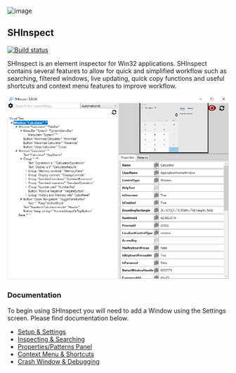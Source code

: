 ![image](/SHInspect/Resources/SHInspectIcon8.ico)

## SHInspect

[![Build status](https://dev.azure.com/Streets-Heaver/Automation/_apis/build/status/SHInspect%20GitHub)](https://dev.azure.com/Streets-Heaver/Automation/_build/latest?definitionId=194)

SHInspect is an element inspector for Win32 applications. SHInspect contains several features to allow for quick and simplified workflow such as searching, filtered windows, live updating, quick copy functions and useful shortcuts and context menu features to improve workflow.

![image](/SHInspect/Documentation/images/Default.PNG)

### Documentation

To begin using SHInspect you will need to add a Window using the Settings screen. Please find documentation below.

* [Setup & Settings](https://github.com/Streets-Heaver/SHInspect/blob/main/SHInspect/Documentation/Settings.md)
* [Inspecting & Searching](https://github.com/Streets-Heaver/SHInspect/blob/main/SHInspect/Documentation/Searching.md)
* [Properties/Patterns Panel](https://github.com/Streets-Heaver/SHInspect/blob/main/SHInspect/Documentation/PropertiesPatternsPanel.md)
* [Context Menu & Shortcuts](https://github.com/Streets-Heaver/SHInspect/blob/main/SHInspect/Documentation/ContextMenuShortcuts.md)
* [Crash Window & Debugging](https://github.com/Streets-Heaver/SHInspect/blob/main/SHInspect/Documentation/Debugging.md)
